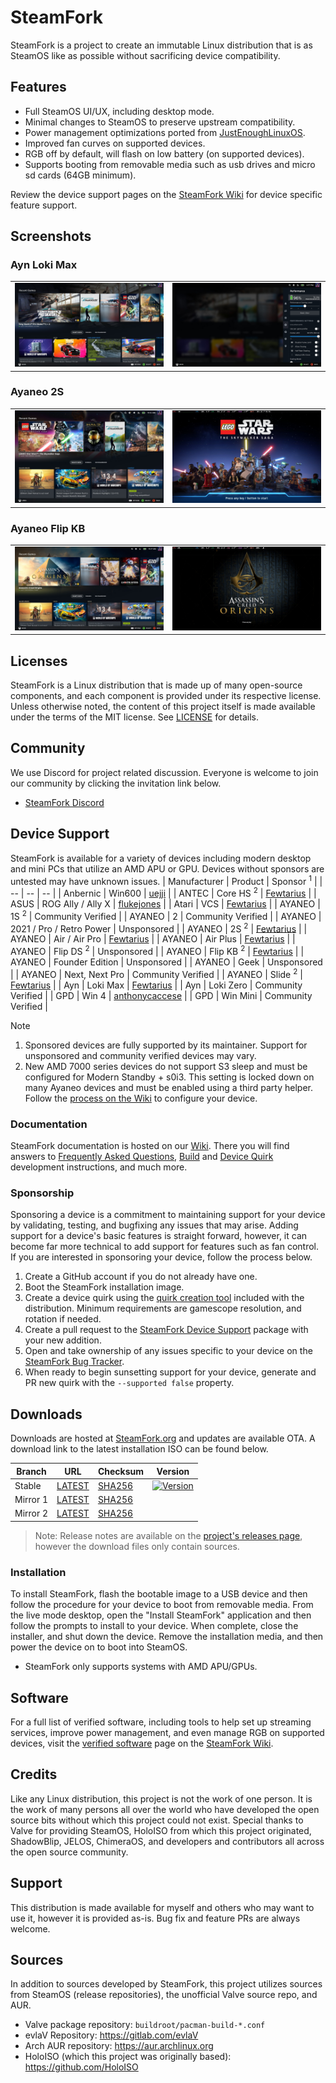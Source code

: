 # SteamFork
SteamFork is a project to create an immutable Linux distribution that is as SteamOS like as possible without sacrificing device compatibility.

## Features
* Full SteamOS UI/UX, including desktop mode.
* Minimal changes to SteamOS to preserve upstream compatibility.
* Power management optimizations ported from [JustEnoughLinuxOS](https://github.com/JustEnoughLinuxOS).
* Improved fan curves on supported devices.
* RGB off by default, will flash on low battery (on supported devices).
* Supports booting from removable media such as usb drives and micro sd cards (64GB minimum).

Review the device support pages on the [SteamFork Wiki](https://wiki.steamfork.org) for device specific feature support.

## Screenshots
### Ayn Loki Max
<table>
  <tr>
    <td><img src="https://raw.githubusercontent.com/SteamFork/.github/main/profile/.images/20240609-max-1.jpg"/></td>
    <td><img src="https://raw.githubusercontent.com/SteamFork/.github/main/profile/.images/20240609-max-2.jpg"/></td>
  </tr>
</table>

### Ayaneo 2S
<table>
  <tr>
    <td><img src="https://raw.githubusercontent.com/SteamFork/.github/main/profile/.images/20240525-2s-1.jpg"/></td>
    <td><img src="https://raw.githubusercontent.com/SteamFork/.github/main/profile/.images/20240525-2s-2.jpg"/></td>
  </tr>
</table>

### Ayaneo Flip KB
<table>
  <tr>
    <td><img src="https://raw.githubusercontent.com/SteamFork/.github/main/profile/.images/20240525-flip-1.jpg"/></td>
    <td><img src="https://raw.githubusercontent.com/SteamFork/.github/main/profile/.images/20240525-flip-2.jpg"/></td>
  </tr>
</table>

## Licenses
SteamFork is a Linux distribution that is made up of many open-source components, and each component is provided under its respective license.  Unless otherwise noted, the content of this project itself is made available under the terms of the MIT license.  See [LICENSE](LICENSE) for details.

## Community
We use Discord for project related discussion.  Everyone is welcome to join our community by clicking the invitation link below.
* [SteamFork Discord](https://discord.gg/AQ5rtQstCf)

## Device Support
SteamFork is available for a variety of devices including modern desktop and mini PCs that utilize an AMD APU or GPU.  Devices without sponsors are untested may have unknown issues.
| Manufacturer | Product | Sponsor <sup>1</sup> |
| -- | -- | -- |
| Anbernic | Win600 | [uejji](https://github.com/uejji) |
| ANTEC | Core HS <sup>2</sup> | [Fewtarius](https://github.com/fewtarius) |
| ASUS | ROG Ally / Ally X | [flukejones](https://github.com/flukejones) |
| Atari | VCS | [Fewtarius](https://github.com/fewtarius) |
| AYANEO | 1S <sup>2</sup> | Community Verified |
| AYANEO | 2 | Community Verified |
| AYANEO | 2021 / Pro / Retro Power | Unsponsored |
| AYANEO | 2S <sup>2</sup> | [Fewtarius](https://github.com/fewtarius) |
| AYANEO | Air / Air Pro | [Fewtarius](https://github.com/fewtarius) |
| AYANEO | Air Plus | [Fewtarius](https://github.com/fewtarius) |
| AYANEO | Flip DS <sup>2</sup> | Unsponsored | 
| AYANEO | Flip KB <sup>2</sup> | [Fewtarius](https://github.com/fewtarius) |
| AYANEO | Founder Edition | Unsponsored |
| AYANEO | Geek | Unsponsored |
| AYANEO | Next, Next Pro | Community Verified |
| AYANEO | Slide <sup>2</sup> | [Fewtarius](https://github.com/fewtarius) |
| Ayn | Loki Max | [Fewtarius](https://github.com/fewtarius) |
| Ayn | Loki Zero | Community Verified |
| GPD | Win 4 | [anthonycaccese](https://github.com/anthonycaccese) |
| GPD | Win Mini | Community Verified |

> [!NOTE]
> 1. Sponsored devices are fully supported by its maintainer.  Support for unsponsored and community verified devices may vary.<br>
> 2. New AMD 7000 series devices do not support S3 sleep and must be configured for Modern Standby + s0i3.  This setting is locked down on many Ayaneo devices and must be enabled using a third party helper.  Follow the [process on the Wiki](https://wiki.steamfork.org/troubleshooting/#enabling-modern-sleep-on-7000-series-amd-based-devices) to configure your device.

### Documentation
SteamFork documentation is hosted on our [Wiki](https://wiki.steamfork.org).  There you will find answers to [Frequently Asked Questions](https://wiki.steamfork.org/faqs/), [Build](https://wiki.steamfork.org/contribute/build/) and [Device Quirk](https://wiki.steamfork.org/contribute/quirks/) development instructions, and much more.

### Sponsorship
Sponsoring a device is a commitment to maintaining support for your device by validating, testing, and bugfixing any issues that may arise.  Adding support for a device's basic features is straight forward, however, it can become far more technical to add support for features such as fan control.  If you are interested in sponsoring your device, follow the process below.

1. Create a GitHub account if you do not already have one.
2. Boot the SteamFork installation image.
3. Create a device quirk using the [quirk creation tool](https://wiki.steamfork.org/contribute/quirks/) included with the distribution.  Minimum requirements are gamescope resolution, and rotation if needed.
4. Create a pull request to the [SteamFork Device Support](https://github.com/SteamFork/distribution/tree/main/PKGBUILD/steamfork-device-support) package with your new addition.
5. Open and take ownership of any issues specific to your device on the [SteamFork Bug Tracker](https://github.com/SteamFork/bugtracker).
6. When ready to begin sunsetting support for your device, generate and PR new quirk with the `--supported false` property.

## Downloads 
Downloads are hosted at [SteamFork.org](https://www.steamfork.org/images/installer/) and updates are available OTA.  A download link to the latest installation ISO can be
 found below.

| Branch | URL | Checksum | Version |
| -- | -- | -- | -- |
| Stable | [LATEST](https://www.steamfork.org/images/installer/steamfork-rel-latest-x86_64.iso) | [SHA256](https://www.steamfork.org/images/installer/steamfork-rel-latest-x86_64.iso.sha256) | [![Version](https://img.shields.io/github/release/SteamFork/distribution.svg?color=156C9C&label=&style=flat-square)](https://github.com/SteamFork/distribution/releases/latest) |
| Mirror 1 | [LATEST](https://www2.steamfork.org/images/installer/steamfork-rel-latest-x86_64.iso) | [SHA256](https://www2.steamfork.org/images/installer/steamfork-rel-latest-x86_64.iso.sha256) ||
| Mirror 2 | [LATEST](https://www3.steamfork.org/images/installer/steamfork-rel-latest-x86_64.iso) | [SHA256](https://www3.steamfork.org/images/installer/steamfork-rel-latest-x86_64.iso.sha256)||

> Note: Release notes are available on the [project's releases page](https://github.com/SteamFork/distribution/releases), however the download files only contain sources.

### Installation
To install SteamFork, flash the bootable image to a USB device and then follow the procedure for your device to boot from removable media.  From the live mode desktop, open the "Install SteamFork" application and then follow the prompts to install to your device.  When complete, close the installer, and shut down the device.  Remove the installation media, and then power the device on to boot into SteamOS.

* SteamFork only supports systems with AMD APU/GPUs.

## Software
For a full list of verified software, including tools to help set up streaming services, improve power management, and even manage RGB on supported devices, visit the [verified software](https://wiki.steamfork.org/play/verified-software) page on the [SteamFork Wiki](https://wiki.steamfork.org).

## Credits

Like any Linux distribution, this project is not the work of one person.  It is the work of many persons all over the world who have developed the open source bits without which this project could not exist.  Special thanks to Valve for providing SteamOS, HoloISO from which this project originated, ShadowBlip, JELOS, ChimeraOS, and developers and contributors all across the open source community.

## Support
This distribution is made available for myself and others who may want to use it, however it is provided as-is.  Bug fix and feature PRs are always welcome.

## Sources
In addition to sources developed by SteamFork, this project utilizes sources from SteamOS (release repositories), the unofficial Valve source repo, and AUR.

* Valve package repository: `buildroot/pacman-build-*.conf`
* evlaV Repository: https://gitlab.com/evlaV
* Arch AUR repository: https://aur.archlinux.org
* HoloISO (which this project was originally based): https://github.com/HoloISO
